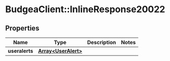 # BudgeaClient::InlineResponse20022

## Properties
Name | Type | Description | Notes
------------ | ------------- | ------------- | -------------
**useralerts** | [**Array&lt;UserAlert&gt;**](UserAlert.md) |  | 


